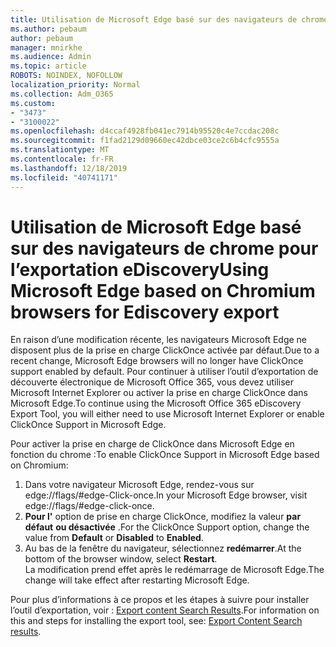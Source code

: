 ```yaml
---
title: Utilisation de Microsoft Edge basé sur des navigateurs de chrome pour l’exportation eDiscovery
ms.author: pebaum
author: pebaum
manager: mnirkhe
ms.audience: Admin
ms.topic: article
ROBOTS: NOINDEX, NOFOLLOW
localization_priority: Normal
ms.collection: Adm_O365
ms.custom:
- "3473"
- "3100022"
ms.openlocfilehash: d4ccaf4928fb041ec7914b95520c4e7ccdac208c
ms.sourcegitcommit: f1fad2129d09660ec42dbce03ce2c6b4cfc9555a
ms.translationtype: MT
ms.contentlocale: fr-FR
ms.lasthandoff: 12/18/2019
ms.locfileid: "40741171"
---
```

# <a name="using-microsoft-edge-based-on-chromium-browsers-for-ediscovery-export"></a><span data-ttu-id="20033-102">Utilisation de Microsoft Edge basé sur des navigateurs de chrome pour l’exportation eDiscovery</span><span class="sxs-lookup"><span data-stu-id="20033-102">Using Microsoft Edge based on Chromium browsers for Ediscovery export</span></span>

<span data-ttu-id="20033-103">En raison d’une modification récente, les navigateurs Microsoft Edge ne disposent plus de la prise en charge ClickOnce activée par défaut.</span><span class="sxs-lookup"><span data-stu-id="20033-103">Due to a recent change, Microsoft Edge browsers will no longer have ClickOnce support enabled by default.</span></span> <span data-ttu-id="20033-104">Pour continuer à utiliser l’outil d’exportation de découverte électronique de Microsoft Office 365, vous devez utiliser Microsoft Internet Explorer ou activer la prise en charge ClickOnce dans Microsoft Edge.</span><span class="sxs-lookup"><span data-stu-id="20033-104">To continue using the Microsoft Office 365 eDiscovery Export Tool, you will either need to use Microsoft Internet Explorer or enable ClickOnce Support in Microsoft Edge.</span></span> 

<span data-ttu-id="20033-105">Pour activer la prise en charge de ClickOnce dans Microsoft Edge en fonction du chrome :</span><span class="sxs-lookup"><span data-stu-id="20033-105">To enable ClickOnce Support in Microsoft Edge based on Chromium:</span></span> 
1. <span data-ttu-id="20033-106">Dans votre navigateur Microsoft Edge, rendez-vous sur edge://flags/#edge-Click-once.</span><span class="sxs-lookup"><span data-stu-id="20033-106">In your Microsoft Edge browser, visit edge://flags/#edge-click-once.</span></span>
2. <span data-ttu-id="20033-107">**Pour l'** option de prise en charge ClickOnce, modifiez la valeur **par défaut** **ou désactivée** .</span><span class="sxs-lookup"><span data-stu-id="20033-107">For the ClickOnce Support option, change the value from **Default** or **Disabled** to **Enabled**.</span></span> 
3. <span data-ttu-id="20033-108">Au bas de la fenêtre du navigateur, sélectionnez **redémarrer**.</span><span class="sxs-lookup"><span data-stu-id="20033-108">At the bottom of the browser window, select **Restart**.</span></span> <br>
 <span data-ttu-id="20033-109">La modification prend effet après le redémarrage de Microsoft Edge.</span><span class="sxs-lookup"><span data-stu-id="20033-109">The change will take effect after restarting Microsoft Edge.</span></span> 

<span data-ttu-id="20033-110">Pour plus d’informations à ce propos et les étapes à suivre pour installer l’outil d’exportation, voir : [Export content Search Results](https://docs.microsoft.com/microsoft-365/compliance/export-search-results).</span><span class="sxs-lookup"><span data-stu-id="20033-110">For information on this and steps for installing the  export tool, see: [ Export Content Search results](https://docs.microsoft.com/microsoft-365/compliance/export-search-results).</span></span>